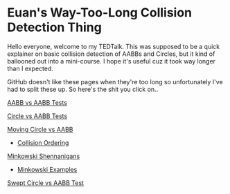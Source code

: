 # Euan's Way-Too-Long Collision Detection Thing

Hello everyone, welcome to my TEDTalk. This was supposed to be a quick explainer on basic collision detection of AABBs and Circles, but it kind of ballooned out into a mini-course. I hope it's useful cuz it took way longer than I expected.

GitHub doesn't like these pages when they're too long so unfortunately I've had to split these up. So here's the shit you click on..

[AABB vs AABB Tests](1.md)


[Circle vs AABB Tests](2.md)


[Moving Circle vs AABB](3.md)

- [Collision Ordering](3-1.md)


[Minkowski Shennanigans](4.md)

- [Minkowski Examples](4-1.md)


[Swept Circle vs AABB Test](5.md)
